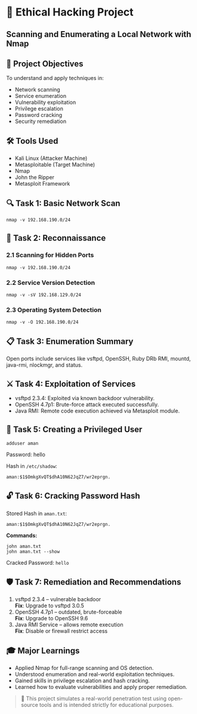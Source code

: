 # 🔐 Ethical Hacking Project

## Scanning and Enumerating a Local Network with Nmap

## 🎯 Project Objectives

To understand and apply techniques in:

- Network scanning
- Service enumeration
- Vulnerability exploitation
- Privilege escalation
- Password cracking
- Security remediation

## 🛠 Tools Used

- Kali Linux (Attacker Machine)
- Metasploitable (Target Machine)
- Nmap
- John the Ripper
- Metasploit Framework

## 🔍 Task 1: Basic Network Scan

```
nmap -v 192.168.190.0/24
```

## 🧭 Task 2: Reconnaissance

### 2.1 Scanning for Hidden Ports
```
nmap -v 192.168.190.0/24
```

### 2.2 Service Version Detection
```
nmap -v -sV 192.168.129.0/24
```

### 2.3 Operating System Detection
```
nmap -v -O 192.168.190.0/24
```

## 📋 Task 3: Enumeration Summary

Open ports include services like vsftpd, OpenSSH, Ruby DRb RMI, mountd, java-rmi, nlockmgr, and status.

## ⚔️ Task 4: Exploitation of Services

- vsftpd 2.3.4: Exploited via known backdoor vulnerability.
- OpenSSH 4.7p1: Brute-force attack executed successfully.
- Java RMI: Remote code execution achieved via Metasploit module.

## 👤 Task 5: Creating a Privileged User

```
adduser aman
```
Password: hello

Hash in `/etc/shadow`:
```
aman:$1$OmkgXvQT$dhA10N62JqZ7/wr2eprgn.
```

## 🔓 Task 6: Cracking Password Hash

Stored Hash in `aman.txt`:
```
aman:$1$OmkgXvQT$dhA10N62JqZ7/wr2eprgn.
```

**Commands:**
```
john aman.txt
john aman.txt --show
```
Cracked Password: `hello`

## 🛡️ Task 7: Remediation and Recommendations

1. vsftpd 2.3.4 – vulnerable backdoor  
   **Fix**: Upgrade to vsftpd 3.0.5  
2. OpenSSH 4.7p1 – outdated, brute-forceable  
   **Fix**: Upgrade to OpenSSH 9.6  
3. Java RMI Service – allows remote execution  
   **Fix**: Disable or firewall restrict access

## 🎓 Major Learnings

- Applied Nmap for full-range scanning and OS detection.
- Understood enumeration and real-world exploitation techniques.
- Gained skills in privilege escalation and hash cracking.
- Learned how to evaluate vulnerabilities and apply proper remediation.

> 📘 This project simulates a real-world penetration test using open-source tools and is intended strictly for educational purposes.
